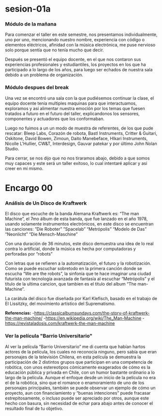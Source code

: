 # sesion-01a
### Módulo de la mañana

Para comenzar el taller en este semestre, nos presentamos individualmente, uno por uno, mencionando nuestro nombre, experiencia con código o elementos eléctricos, afinidad con la música electrónica, me puse nervioso solo porque sentía que no tenía mucho que decir.

Después se presentó el equipo docente, en el que nos contaron sus experiencias profesionales y estudiantiles, los proyectos en los que ha participado a lo largo de los años, para luego ser echados de nuestra sala debido a un problema de organización.

### Módulo despues del break

Una vez se encontró una sala con la que pudiésemos continuar la clase, el equipo docente tenia multiples maquinas para que interactuamos, exploramos y así alimentar nuestra emoción por los temas que fuesen tratados a futuro en el futuro del taller, explicandonos los sensores, componentes y actuadores que los conformaban.

Luego no fuimos a un un modo de muestra de referentes, de los que pude rescatar: Bleep Labs, Corazón de robota, Bastl Instruments, Critter & Guitari, Oskitone, David Bowen, Zimoun, Daito Manebeface, HIkari Instruments, Nicolle L'Hullier, CW&T, Interdesign, Gauvar patekar y por último John Nolan Studio.

Para cerrar, se nos dijo que no nos tiraramos abajo, debido a que somos muy capaces y este será un taller exitoso, lo cual intentaré aplicar y así creer en mí mismo.


# Encargo 00
### Análisis de Un Disco de Kraftwerk
El disco que escuche de la banda Alemana Kraftwerk es: “The man Machine”, el 7mo álbum de esta banda, que fue lanzado en el año 1978, usando solamente instrumentos electrónicos, en este disco se encuentran las canciones:
”Die Roboter” 
”Spacelab” 
“Metrópolis” 
“Modelo de Das” 
“Neonlicht” 
“Die Mensch-Maschine” 

Con una duración de 36 minutos, este disco demuestra una idea de lo real contra lo artificial, donde la música es hecha por computadoras y perforadas por “robots”

Con letras que se refieren a la automatización, el futuro y la robotización. 
Como se puede escuchar sobretodo en la primera canción donde se escucha “We are the robots”, la sinfonía que te hace imaginar una ciudad futurista con tecnología avanzada de fantasía al escuchar “Metrópolis” y el título de la ultima cancion, que tambien es el titulo del album “The man-Machine”.

La carátula del disco fue diseñada por Karl Klefisch, basado en el trabajo de El Lissitzky, del movimiento artístico del Suprematismo.

**Referencias:**
-https://classicalbumsundays.com/the-story-of-kraftwerk-the-man-machine/
-https://en.wikipedia.org/wiki/The_Man-Machine
-https://revistaladosis.com/kraftwerk-the-man-machine

### Ver la película "Barrio Universitario"

Al ver la película “Barrio Universitario” me di cuenta que habían hartos actores de la película, los cuales no reconocía ninguno, pero sabía que eran personajes de la televisión Chilena, en esta película se demuestra la participación de 2 distintos grupos que participan en una competencia de robótica, con unos estereotipos cómicamente exagerados de cómo es la educación pública y privada en Chile, con un humor bastante ordinario a lo largo de la película. Aunque el enfoque desde un inicio de la película no era el de la robótica, sino que el romance o enamoramiento de uno de los personajes principales, también se puede observar un ejemplo de cómo un proyecto, aun con financiamiento y “buenas intenciones” puede fracasar estrepitosamente, o incluso puede ser apreciado por otros, aunque este hecho con basura, sin necesidad de echar para abajo antes de conocer el resultado final de tu objetivo.
